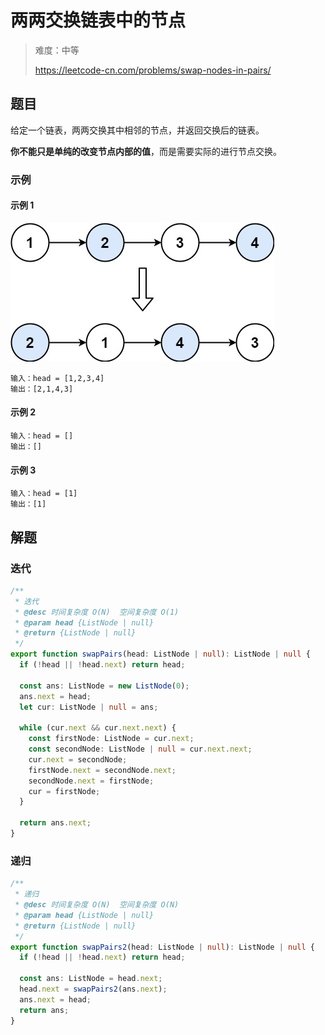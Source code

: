 # 两两交换链表中的节点

> 难度：中等
>
> https://leetcode-cn.com/problems/swap-nodes-in-pairs/

## 题目

给定一个链表，两两交换其中相邻的节点，并返回交换后的链表。

**你不能只是单纯的改变节点内部的值**，而是需要实际的进行节点交换。

### 示例

#### 示例 1

![swap-nodes-in-pairs](../../assets/images/problemset/swap-nodes-in-pairs.jpg)

```
输入：head = [1,2,3,4]
输出：[2,1,4,3]
```

#### 示例 2

```
输入：head = []
输出：[]
```

#### 示例 3

```
输入：head = [1]
输出：[1]
```

## 解题

### 迭代

```typescript
/**
 * 迭代
 * @desc 时间复杂度 O(N)  空间复杂度 O(1)
 * @param head {ListNode | null}
 * @return {ListNode | null}
 */
export function swapPairs(head: ListNode | null): ListNode | null {
  if (!head || !head.next) return head;

  const ans: ListNode = new ListNode(0);
  ans.next = head;
  let cur: ListNode | null = ans;

  while (cur.next && cur.next.next) {
    const firstNode: ListNode = cur.next;
    const secondNode: ListNode | null = cur.next.next;
    cur.next = secondNode;
    firstNode.next = secondNode.next;
    secondNode.next = firstNode;
    cur = firstNode;
  }

  return ans.next;
}
```

### 递归

```typescript
/**
 * 递归
 * @desc 时间复杂度 O(N)  空间复杂度 O(N)
 * @param head {ListNode | null}
 * @return {ListNode | null}
 */
export function swapPairs2(head: ListNode | null): ListNode | null {
  if (!head || !head.next) return head;

  const ans: ListNode = head.next;
  head.next = swapPairs2(ans.next);
  ans.next = head;
  return ans;
}
```

